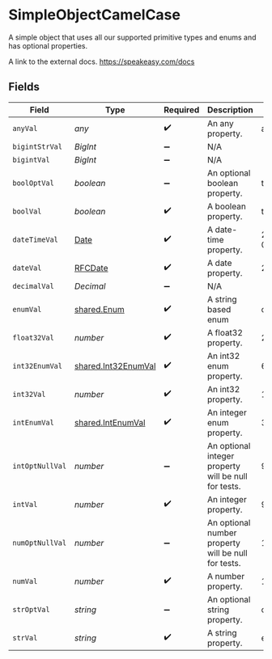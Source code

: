 # SimpleObjectCamelCase

A simple object that uses all our supported primitive types and enums and has optional properties.

A link to the external docs.
<https://speakeasy.com/docs>


## Fields

| Field                                                                                         | Type                                                                                          | Required                                                                                      | Description                                                                                   | Example                                                                                       |
| --------------------------------------------------------------------------------------------- | --------------------------------------------------------------------------------------------- | --------------------------------------------------------------------------------------------- | --------------------------------------------------------------------------------------------- | --------------------------------------------------------------------------------------------- |
| `anyVal`                                                                                      | *any*                                                                                         | :heavy_check_mark:                                                                            | An any property.                                                                              | any example                                                                                   |
| `bigintStrVal`                                                                                | *BigInt*                                                                                      | :heavy_minus_sign:                                                                            | N/A                                                                                           |                                                                                               |
| `bigintVal`                                                                                   | *BigInt*                                                                                      | :heavy_minus_sign:                                                                            | N/A                                                                                           |                                                                                               |
| `boolOptVal`                                                                                  | *boolean*                                                                                     | :heavy_minus_sign:                                                                            | An optional boolean property.                                                                 | true                                                                                          |
| `boolVal`                                                                                     | *boolean*                                                                                     | :heavy_check_mark:                                                                            | A boolean property.                                                                           | true                                                                                          |
| `dateTimeVal`                                                                                 | [Date](https://developer.mozilla.org/en-US/docs/Web/JavaScript/Reference/Global_Objects/Date) | :heavy_check_mark:                                                                            | A date-time property.                                                                         | 2020-01-01T00:00:00.001Z                                                                      |
| `dateVal`                                                                                     | [RFCDate](../../../types/rfcdate.md)                                                          | :heavy_check_mark:                                                                            | A date property.                                                                              | 2020-01-01                                                                                    |
| `decimalVal`                                                                                  | *Decimal*                                                                                     | :heavy_minus_sign:                                                                            | N/A                                                                                           |                                                                                               |
| `enumVal`                                                                                     | [shared.Enum](../../../sdk/models/shared/enum.md)                                             | :heavy_check_mark:                                                                            | A string based enum                                                                           | one                                                                                           |
| `float32Val`                                                                                  | *number*                                                                                      | :heavy_check_mark:                                                                            | A float32 property.                                                                           | 2.2222222                                                                                     |
| `int32EnumVal`                                                                                | [shared.Int32EnumVal](../../../sdk/models/shared/int32enumval.md)                             | :heavy_check_mark:                                                                            | An int32 enum property.                                                                       | 69                                                                                            |
| `int32Val`                                                                                    | *number*                                                                                      | :heavy_check_mark:                                                                            | An int32 property.                                                                            | 1                                                                                             |
| `intEnumVal`                                                                                  | [shared.IntEnumVal](../../../sdk/models/shared/intenumval.md)                                 | :heavy_check_mark:                                                                            | An integer enum property.                                                                     | 3                                                                                             |
| `intOptNullVal`                                                                               | *number*                                                                                      | :heavy_minus_sign:                                                                            | An optional integer property will be null for tests.                                          | 999999                                                                                        |
| `intVal`                                                                                      | *number*                                                                                      | :heavy_check_mark:                                                                            | An integer property.                                                                          | 999999                                                                                        |
| `numOptNullVal`                                                                               | *number*                                                                                      | :heavy_minus_sign:                                                                            | An optional number property will be null for tests.                                           | 1.1                                                                                           |
| `numVal`                                                                                      | *number*                                                                                      | :heavy_check_mark:                                                                            | A number property.                                                                            | 1.1                                                                                           |
| `strOptVal`                                                                                   | *string*                                                                                      | :heavy_minus_sign:                                                                            | An optional string property.                                                                  | optional example                                                                              |
| `strVal`                                                                                      | *string*                                                                                      | :heavy_check_mark:                                                                            | A string property.                                                                            | example                                                                                       |